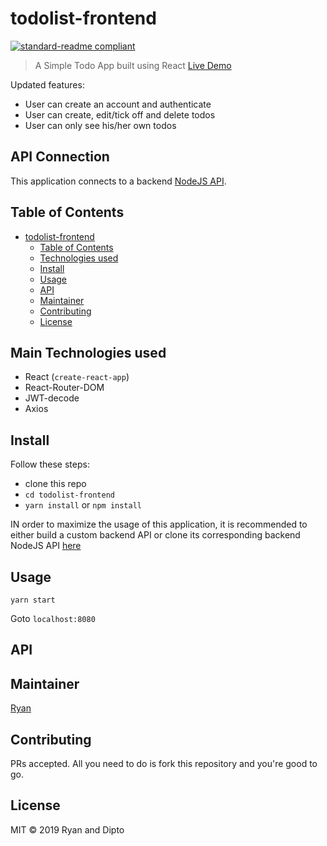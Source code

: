 # todolist-frontend

[![standard-readme compliant](https://img.shields.io/badge/standard--readme-OK-green.svg?style=flat-square)](https://github.com/RichardLitt/standard-readme)

> A Simple Todo App built using React [Live Demo](#)

Updated features:

- User can create an account and authenticate
- User can create, edit/tick off and delete todos
- User can only see his/her own todos

## API Connection

This application connects to a backend [NodeJS API](https://github.com/todolist-api-igaku).

## Table of Contents

- [todolist-frontend](#todolist-frontend)
  - [Table of Contents](#table-of-contents)
  - [Technologies used](#main-technologies-used)
  - [Install](#install)
  - [Usage](#usage)
  - [API](#api)
  - [Maintainer](#maintainer)
  - [Contributing](#contributing)
  - [License](#license)

## Main Technologies used

- React (`create-react-app`)
- React-Router-DOM
- JWT-decode
- Axios

## Install

Follow these steps:

- clone this repo
- `cd todolist-frontend`
- `yarn install` or `npm install`

IN order to maximize the usage of this application, it is recommended to either build a custom backend API or clone its corresponding backend NodeJS API [here](https://github.com/rvvergara/todolist-api-igaku)

## Usage

```
yarn start
```

Goto `localhost:8080`

## API

## Maintainer

[Ryan](https://github.com/rvvergara)

## Contributing

PRs accepted. All you need to do is fork this repository and you're good to go.

## License

MIT © 2019 Ryan and Dipto
